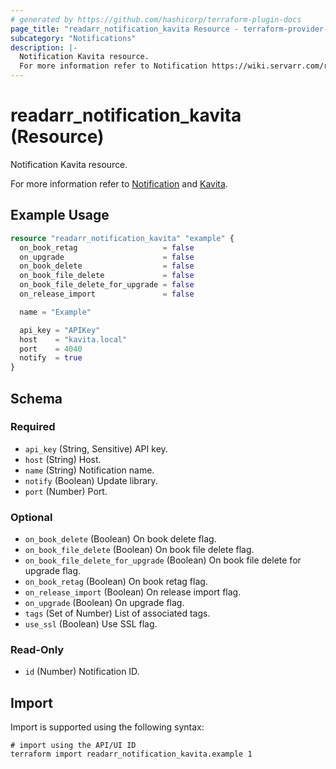 ```yaml
---
# generated by https://github.com/hashicorp/terraform-plugin-docs
page_title: "readarr_notification_kavita Resource - terraform-provider-readarr"
subcategory: "Notifications"
description: |-
  Notification Kavita resource.
  For more information refer to Notification https://wiki.servarr.com/readarr/settings#connect and Kavita https://wiki.servarr.com/readarr/supported#kavita.
---
```


# readarr_notification_kavita (Resource)

<!-- subcategory:Notifications -->Notification Kavita resource.
For more information refer to [Notification](https://wiki.servarr.com/readarr/settings#connect) and [Kavita](https://wiki.servarr.com/readarr/supported#kavita).

## Example Usage

```terraform
resource "readarr_notification_kavita" "example" {
  on_book_retag                   = false
  on_upgrade                      = false
  on_book_delete                  = false
  on_book_file_delete             = false
  on_book_file_delete_for_upgrade = false
  on_release_import               = false

  name = "Example"

  api_key = "APIKey"
  host    = "kavita.local"
  port    = 4040
  notify  = true
}
```

<!-- schema generated by tfplugindocs -->
## Schema

### Required

- `api_key` (String, Sensitive) API key.
- `host` (String) Host.
- `name` (String) Notification name.
- `notify` (Boolean) Update library.
- `port` (Number) Port.

### Optional

- `on_book_delete` (Boolean) On book delete flag.
- `on_book_file_delete` (Boolean) On book file delete flag.
- `on_book_file_delete_for_upgrade` (Boolean) On book file delete for upgrade flag.
- `on_book_retag` (Boolean) On book retag flag.
- `on_release_import` (Boolean) On release import flag.
- `on_upgrade` (Boolean) On upgrade flag.
- `tags` (Set of Number) List of associated tags.
- `use_ssl` (Boolean) Use SSL flag.

### Read-Only

- `id` (Number) Notification ID.

## Import

Import is supported using the following syntax:

```shell
# import using the API/UI ID
terraform import readarr_notification_kavita.example 1
```
